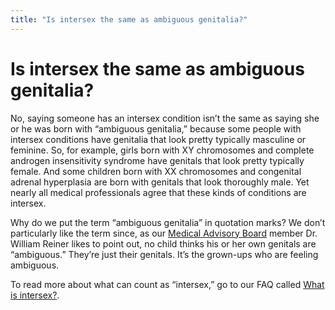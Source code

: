 ```yaml
---
title: "Is intersex the same as ambiguous genitalia?"
---
```


# Is intersex the same as ambiguous genitalia?

<p>No, saying someone has an intersex condition isn&#8217;t the same as saying she or he was born with &#8220;ambiguous genitalia,&#8221; because some people with intersex conditions have genitalia that look pretty typically masculine or feminine. So, for example, girls born with XY chromosomes and complete androgen insensitivity syndrome have genitals that look pretty typically female. And some children born with XX chromosomes and congenital adrenal hyperplasia are born with genitals that look thoroughly male. Yet nearly all medical professionals agree that these kinds of conditions are intersex.  </p>

<p>Why do we put the term &#8220;ambiguous genitalia&#8221; in quotation marks? We don&#8217;t particularly like the term since, as our <a href="/about/medicalboard">Medical Advisory Board</a> member Dr. William Reiner likes to point out, no child thinks his or her own genitals are &#8220;ambiguous.&#8221; They&#8217;re just their genitals. It&#8217;s the grown-ups who are feeling ambiguous.  </p>

<p>To read more about what can count as &#8220;intersex,&#8221; go to our <span class="caps">FAQ</span> called <a href="/faq/what%5C_is%5C_intersex">What is intersex?</a>.</p>